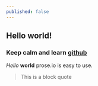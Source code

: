 ```yaml
---
published: false
---
```



## Hello world!
### Keep calm and learn [github](https://github.com/)
_Hello_ **world** 
prose.io is easy to use.

> This is a block quote


